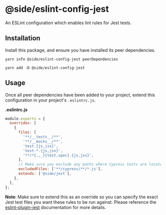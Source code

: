 # @side/eslint-config-jest

An ESLint configuration which enables lint rules for Jest tests.

## Installation

Install this package, and ensure you have installed its peer dependencies.

`yarn info @side/eslint-config-jest peerDependencies`

`yarn add -D @side/eslint-config-jest`

## Usage

Once all peer dependencies have been added to your project, extend this configuration in your project's `.eslintrc.js`.

**.eslintrc.js**

```js
module.exports = {
  overrides: [
    {
      files: [
        '**/__tests__/**',
        '**/__mocks__/**',
        'test.{js,jsx}',
        'test-*.{js,jsx}',
        '**/*{.,_}{test,spec}.{js,jsx}',
      ],
      // Make sure you exclude any paths where Cypress tests are located
      excludedFiles: ['**/cypress/**/*.js'],
      extends: ['@side/jest'],
    },
  ],
};
```

**Note**: Make sure to extend this as an override so you can specify the exact Jest test files you want these rules to be run against. Please reference the [eslint-plugin-jest](https://github.com/jest-community/eslint-plugin-jest) documentation for more details.
